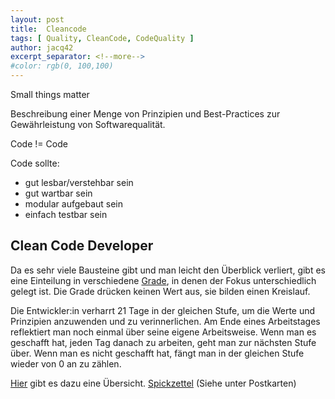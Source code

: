 ```yaml
---
layout: post
title:  Cleancode
tags: [ Quality, CleanCode, CodeQuality ]
author: jacq42
excerpt_separator: <!--more-->
#color: rgb(0, 100,100)
---
```


Small things matter

<!--more-->

Beschreibung einer Menge von Prinzipien und Best-Practices zur Gewährleistung von Softwarequalität.

Code != Code

Code sollte:
* gut lesbar/verstehbar sein
* gut wartbar sein
* modular aufgebaut sein
* einfach testbar sein

## Clean Code Developer

Da es sehr viele Bausteine gibt und man leicht den Überblick verliert, gibt es eine Einteilung in verschiedene [Grade](https://clean-code-developer.de/die-grade/), in denen der Fokus unterschiedlich gelegt ist. Die Grade drücken keinen Wert aus, sie bilden einen Kreislauf.

Die Entwickler:in verharrt 21 Tage in der gleichen Stufe, um die Werte und Prinzipien anzuwenden und zu verinnerlichen. Am Ende eines Arbeitstages reflektiert man noch einmal über seine eigene Arbeitsweise. Wenn man es geschafft hat, jeden Tag danach zu arbeiten, geht man zur nächsten Stufe über. Wenn man es nicht geschafft hat, fängt man in der gleichen Stufe wieder von 0 an zu zählen.

[Hier](https://generic.de/produkt/clean-code-poster/) gibt es dazu eine Übersicht.
[Spickzettel](https://clean-code-developer.de/die-initiative/stempel/) (Siehe unter Postkarten)


